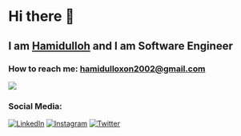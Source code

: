 # Hi there 👋 

## I am <a href="https://github.com/khabibkhanov">Hamidulloh</a> and I am Software Engineer

### How to reach me: <a href="mailto:hamidulloxon2002@gmail.com">hamidulloxon2002@gmail.com</a>

![](https://github-readme-stats.vercel.app/api?username=khabibkhanov&count_private=true&show_icons=true&theme=react)

<!--
 is a ✨ _special_ ✨ repository because its `README.md` (this file) appears on your GitHub profile.

Here are some ideas to get you started:



- 🔭 I’m currently working on ...
- 🌱 I’m currently learning ...
- 👯 I’m looking to collaborate on ...
- 🤔 I’m looking for help with ...
- 💬 Ask me about ...
- 📫 How to reach me: ...
- 😄 Pronouns: ...
- ⚡ Fun fact: ...
-->

### Social Media:

<a href="https://www.linkedin.com/in/hamidulloxon-habibxonov/" target="_blank"><img src="https://img.shields.io/badge/LinkedIn-%230077B5.svg?&style=flat-square&logo=linkedin&logoColor=white" alt="LinkedIn"></a> <a href="https://www.instagram.com/khabibkhanov" target="_blank"><img src="https://img.shields.io/badge/Instagram-%23E4405F.svg?&style=flat-square&logo=instagram&logoColor=white" alt="Instagram"></a> <a href="https://www.twitter.com/khabibkhano" target="_blank"><img src="https://img.shields.io/badge/Twitter-%231877F2.svg?&style=flat-square&logo=twitter&logoColor=white" alt="Twitter"></a>
